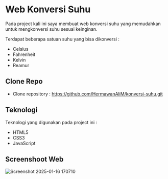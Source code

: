 # Web Konversi Suhu
Pada project kali ini saya membuat web konversi suhu yang memudahkan untuk mengkonversi suhu sesuai keinginan.

Terdapat beberapa satuan suhu yang bisa dikonversi :
- Celsius
- Fahrenheit
- Kelvin
- Reamur

## Clone Repo
- Clone repository : https://github.com/HermawanAliM/konversi-suhu.git

## Teknologi 
Teknologi yang digunakan pada project ini :
- HTML5
- CSS3
- JavaScript 

## Screenshoot Web
![Screenshot 2025-01-16 170710](https://github.com/user-attachments/assets/98c19e98-3918-4a7a-ba48-cf3f2907cb0b)

